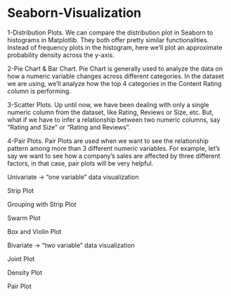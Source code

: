 # Seaborn-Visualization
1-Distribution Plots. We can compare the distribution plot in Seaborn to histograms in Matplotlib. They both offer pretty similar functionalities. Instead of frequency plots in the histogram, here we’ll plot an approximate probability density across the y-axis.

2-Pie Chart & Bar Chart. Pie Chart is generally used to analyze the data on how a numeric variable changes across different categories. In the dataset we are using, we’ll analyze how the top 4 categories in the Content Rating column is performing.

3-Scatter Plots. Up until now, we have been dealing with only a single numeric column from the dataset, like Rating, Reviews or Size, etc. But, what if we have to infer a relationship between two numeric columns, say “Rating and Size” or “Rating and Reviews”.

4-Pair Plots. Pair Plots are used when we want to see the relationship pattern among more than 3 different numeric variables. For example, let’s say we want to see how a company’s sales are affected by three different factors, in that case, pair plots will be very helpful.

Univariate → “one variable” data visualization

Strip Plot

Grouping with Strip Plot

Swarm Plot

Box and Violin Plot

Bivariate → “two variable” data visualization

Joint Plot

Density Plot

Pair Plot
